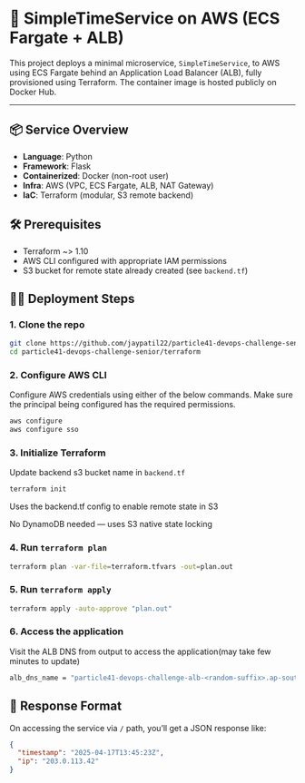 # 🚀 SimpleTimeService on AWS (ECS Fargate + ALB)

This project deploys a minimal microservice, `SimpleTimeService`, to AWS using ECS Fargate behind an Application Load Balancer (ALB), fully provisioned using Terraform. The container image is hosted publicly on Docker Hub.

---

## 📦 Service Overview

- **Language**: Python  
- **Framework**: Flask  
- **Containerized**: Docker (non-root user)  
- **Infra**: AWS (VPC, ECS Fargate, ALB, NAT Gateway)  
- **IaC**: Terraform (modular, S3 remote backend)  


## 🛠️ Prerequisites
- Terraform ~> 1.10
- AWS CLI configured with appropriate IAM permissions
- S3 bucket for remote state already created (see `backend.tf`)

## 🧑‍💻 Deployment Steps

### 1. Clone the repo

```bash
git clone https://github.com/jaypatil22/particle41-devops-challenge-senior.git
cd particle41-devops-challenge-senior/terraform
```
### 2. Configure AWS CLI
Configure AWS credentials using either of the below commands. Make sure the principal being configured has the required permissions.
```bash
aws configure
aws configure sso
```

### 3. Initialize Terraform
Update backend s3 bucket name in `backend.tf`
```bash
terraform init
```
Uses the backend.tf config to enable remote state in S3

No DynamoDB needed — uses S3 native state locking

### 4. Run `terraform plan`
```bash
terraform plan -var-file=terraform.tfvars -out=plan.out
```

### 5. Run `terraform apply`
```bash
terraform apply -auto-approve "plan.out"
```

### 6. Access the application
Visit the ALB DNS from output to access the application(may take few minutes to update)
```bash
alb_dns_name = "particle41-devops-challenge-alb-<random-suffix>.ap-south-1.elb.amazonaws.com"
```

## 📄 Response Format

On accessing the service via `/` path, you’ll get a JSON response like:

```json
{
  "timestamp": "2025-04-17T13:45:23Z",
  "ip": "203.0.113.42"
}

